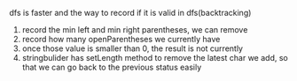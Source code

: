 dfs is faster
and the way to record if it is valid in dfs(backtracking)
1. record the min left and min right parentheses, we can remove
2. record how many openParentheses we currently have
3. once those value is smaller than 0, the result is not currently
4. stringbulider has setLength method to remove the latest char we add, so that we can go back to the previous status easily